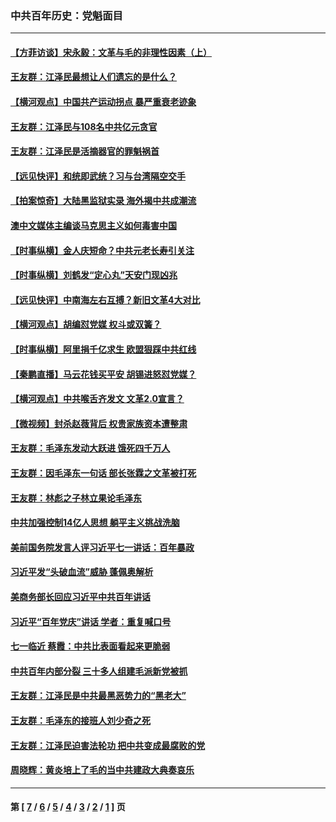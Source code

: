### 中共百年历史：党魁面目
---
#### [【方菲访谈】宋永毅：文革与毛的非理性因素（上）](../../pages/nf1176107/n13469956.md?05010430) 
#### [王友群：江泽民最想让人们遗忘的是什么？](../../pages/nf1176107/n13408949.md?05010430) 
#### [【横河观点】中国共产运动拐点 暴严重衰老迹象](../../pages/nf1176107/n13388333.md?05010430) 
#### [王友群：江泽民与108名中共亿元贪官](../../pages/nf1176107/n13352358.md?05010430) 
#### [王友群：江泽民是活摘器官的罪魁祸首](../../pages/nf1176107/n13336903.md?05010430) 
#### [【远见快评】和统即武统？习与台湾隔空交手](../../pages/nf1176107/n13297739.md?05010430) 
#### [【拍案惊奇】大陆黑监狱实录 海外揭中共成潮流](../../pages/nf1176107/n13288853.md?05010430) 
#### [澳中文媒体主编谈马克思主义如何毒害中国](../../pages/nf1176107/n13257387.md?05010430) 
#### [【时事纵横】金人庆短命？中共元老长寿引关注](../../pages/nf1176107/n13217934.md?05010430) 
#### [【时事纵横】刘鹤发“定心丸”天安门现凶兆](../../pages/nf1176107/n13215416.md?05010430) 
#### [【远见快评】中南海左右互搏？新旧文革4大对比](../../pages/nf1176107/n13214745.md?05010430) 
#### [【横河观点】胡编怼党媒 权斗或双簧？](../../pages/nf1176107/n13210864.md?05010430) 
#### [【时事纵横】阿里捐千亿求生 欧盟狠踩中共红线](../../pages/nf1176107/n13206431.md?05010430) 
#### [【秦鹏直播】马云花钱买平安 胡锡进怒怼党媒？](../../pages/nf1176107/n13206392.md?05010430) 
#### [【横河观点】中共喉舌齐发文 文革2.0宣言？](../../pages/nf1176107/n13201248.md?05010430) 
#### [【微视频】封杀赵薇背后 权贵家族资本遭整肃](../../pages/nf1176107/n13197798.md?05010430) 
#### [王友群：毛泽东发动大跃进 饿死四千万人](../../pages/nf1176107/n13177158.md?05010430) 
#### [王友群：因毛泽东一句话 部长张霖之文革被打死](../../pages/nf1176107/n13161711.md?05010430) 
#### [王友群：林彪之子林立果论毛泽东](../../pages/nf1176107/n13128622.md?05010430) 
#### [中共加强控制14亿人思想 躺平主义挑战洗脑](../../pages/nf1176107/n13094299.md?05010430) 
#### [美前国务院发言人评习近平七一讲话：百年暴政](../../pages/nf1176107/n13066986.md?05010430) 
#### [习近平发“头破血流”威胁 蓬佩奥解析](../../pages/nf1176107/n13063604.md?05010430) 
#### [美商务部长回应习近平中共百年讲话](../../pages/nf1176107/n13062903.md?05010430) 
#### [习近平“百年党庆”讲话 学者：重复喊口号](../../pages/nf1176107/n13061411.md?05010430) 
#### [七一临近 蔡霞：中共比表面看起来更脆弱](../../pages/nf1176107/n13056418.md?05010430) 
#### [中共百年内部分裂 三十多人组建毛派新党被抓](../../pages/nf1176107/n13044023.md?05010430) 
#### [王友群：江泽民是中共最黑恶势力的“黑老大”](../../pages/nf1176107/n13022180.md?05010430) 
#### [王友群：毛泽东的接班人刘少奇之死](../../pages/nf1176107/n12991772.md?05010430) 
#### [王友群：江泽民迫害法轮功 把中共变成最腐败的党](../../pages/nf1176107/n12947347.md?05010430) 
#### [周晓辉：黄炎培上了毛的当中共建政大典奏哀乐](../../pages/nf1176107/n12942780.md?05010430) 

---
#### 第 [ [7](./7.md?05010430) / [6](./6.md?05010430) / [5](./5.md?05010430) / [4](./4.md?05010430) / [3](./3.md?05010430) / [2](./2.md?05010430) / [1](./1.md?05010430) ] 页
